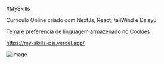 #MySkills

Curriculo Online criado com NextJs, React, tailWind e Daisyui

Tema e preferencia de linguagem armazenado no Cookies

https://my-skills-psi.vercel.app/

![image](https://user-images.githubusercontent.com/103587328/192860307-7926b2fa-5d4b-44d7-a2c9-4e687a82006b.png)
